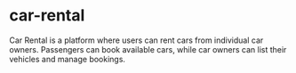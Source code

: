 # car-rental
Car Rental is a platform where users can rent cars from individual car owners. Passengers can book available cars, while car owners can list their vehicles and manage bookings.
